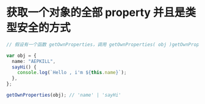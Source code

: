 # 获取一个对象的全部 property 并且是类型安全的方式

```typescript
// 假设有一个函数 getOwnProperties，调用 getOwnProperties( obj )getOwnProperties 将返回该 object 的全部 property 的类型集合

var obj = {
  name: "AEPKILL",
  sayHi() {
    console.log(`Hello , i'm ${this.name}`);
  },
};

getOwnProperties(obj); // 'name' | 'sayHi'
```
